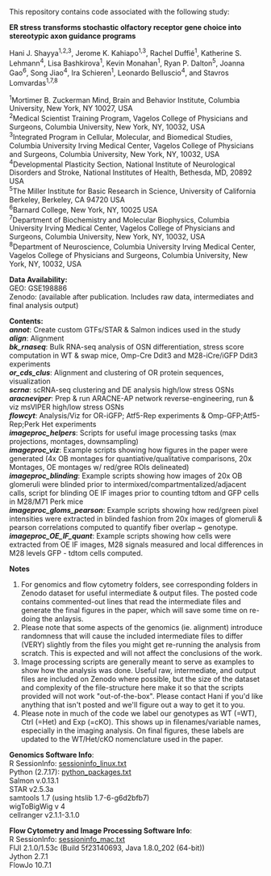 This repository contains code associated with the following study:

**ER stress transforms stochastic olfactory receptor gene choice into stereotypic axon guidance programs**

Hani J. Shayya<sup>1,2,3</sup>, Jerome K. Kahiapo<sup>1,3</sup>, Rachel Duffié<sup>1</sup>, Katherine S. Lehmann<sup>4</sup>, Lisa Bashkirova<sup>1</sup>, Kevin Monahan<sup>1</sup>, Ryan P. Dalton<sup>5</sup>, Joanna Gao<sup>6</sup>, Song Jiao<sup>4</sup>, Ira Schieren<sup>1</sup>, Leonardo Belluscio<sup>4</sup>, and Stavros Lomvardas<sup>1,7,8</sup>

<sup>1</sup>Mortimer B. Zuckerman Mind, Brain and Behavior Institute, Columbia University, New York, NY 10027, USA\
<sup>2</sup>Medical Scientist Training Program, Vagelos College of Physicians and Surgeons, Columbia University, New York, NY, 10032, USA\
<sup>3</sup>Integrated Program in Cellular, Molecular, and Biomedical Studies, Columbia University Irving Medical Center, Vagelos College of Physicians and Surgeons, Columbia University, New York, NY, 10032, USA\
<sup>4</sup>Developmental Plasticity Section, National Institute of Neurological Disorders and Stroke, National Institutes of Health, Bethesda, MD, 20892 USA\
<sup>5</sup>The Miller Institute for Basic Research in Science, University of California Berkeley, Berkeley, CA 94720 USA\
<sup>6</sup>Barnard College, New York, NY, 10025 USA\
<sup>7</sup>Department of Biochemistry and Molecular Biophysics, Columbia University Irving Medical Center, Vagelos College of Physicians and Surgeons, Columbia University, New York, NY, 10032, USA\
<sup>8</sup>Department of Neuroscience, Columbia University Irving Medical Center, Vagelos College of Physicians and Surgeons, Columbia University, New York, NY, 10032, USA

**Data Availability:**\
GEO: GSE198886\
Zenodo: (available after publication. Includes raw data, intermediates and final analysis output)

**Contents:**\
***annot***: Create custom GTFs/STAR & Salmon indices used in the study\
***align***: Alignment\
***bk_rnaseq***: Bulk RNA-seq analysis of OSN differentiation, stress score computation in WT & swap mice, Omp-Cre Ddit3 and M28-iCre/iGFP Ddit3 experiments\
***or_cds_clus***: Alignment and clustering of OR protein sequences, visualization\
***scrna***: scRNA-seq clustering and DE analysis high/low stress OSNs\
***aracneviper***: Prep & run ARACNE-AP network reverse-engineering, run & viz msVIPER high/low stress OSNs\
***flowcyt***: Analysis/Viz for OR-iGFP; Atf5-Rep experiments & Omp-GFP;Atf5-Rep;Perk Het experiments\
***imageproc_helpers***: Scripts for useful image processing tasks (max projections, montages, downsampling)\
***imageproc_viz***: Example scripts showing how figures in the paper were generated (4x OB montages for quantiative/qualitative comparisons, 20x Montages, OE montages w/ red/gree ROIs delineated)\
***imageproc_blinding***: Example scripts showing how images of 20x OB glomeruli were blinded prior to intermixed/compartmentalized/adjacent calls, script for blinding OE IF images prior to counting tdtom and GFP cells in M28/M71 Perk mice\
***imageproc_gloms_pearson***: Example scripts showing how red/green pixel intensities were extracted in blinded fashion from 20x images of glomeruli & pearson correlations computed to quantify fiber overlap ~ genotype.\
***imageproc_OE_IF_quant***: Example scripts showing how cells were extracted from OE IF images, M28 signals measured and local differences in M28 levels GFP - tdtom cells computed.

**Notes**

1) For genomics and flow cytometry folders, see corresponding folders in Zenodo dataset for useful intermediate & output files. The posted code contains commented-out lines that read the intermediate files and generate the final figures in the paper, which will save some time on re-doing the anlaysis. 
2) Please note that some aspects of the genomics (ie. alignment) introduce randomness that will cause the included intermediate files to differ (VERY) slightly from the files you might get re-running the analysis from scratch. This is expected and will not affect the conclusions of the work.
3) Image processing scripts are generally meant to serve as examples to show how the analysis was done. Useful raw, intermediate, and output files are included on Zenodo where possible, but the size of the dataset and complexity of the file-structure here make it so that the scripts provided will not work "out-of-the-box". Please contact Hani if you'd like anything that isn't posted and we'll figure out a way to get it to you.
4) Please note in much of the code we label our genotypes as WT (=WT), Ctrl (=Het) and Exp (=cKO). This shows up in filenames/variable names, especially in the imaging analysis. On final figures, these labels are updated to the WT/Het/cKO nomenclature used in the paper.

**Genomics Software Info**:\
R SessionInfo: [sessioninfo_linux.txt](https://github.com/hshayya/2022_Shayya_UPR_Guidance/files/8438755/sessioninfo_linux.txt)\
Python (2.7.17): [python_packages.txt](https://github.com/hshayya/2022_Shayya_UPR_Guidance/files/8441843/python_packages.txt)\
Salmon v.0.13.1\
STAR v2.5.3a\
samtools 1.7 (using htslib 1.7-6-g6d2bfb7)\
wigToBigWig v 4\
cellranger v2.1.1-3.1.0

**Flow Cytometry and Image Processing Software Info**:\
R SessionInfo: [sessioninfo_mac.txt](https://github.com/hshayya/2022_Shayya_UPR_Guidance/files/8441712/sessioninfo_mac.txt)\
FIJI 2.1.0/1.53c (Build 5f23140693, Java 1.8.0_202 (64-bit))\
Jython 2.7.1\
FlowJo 10.7.1
